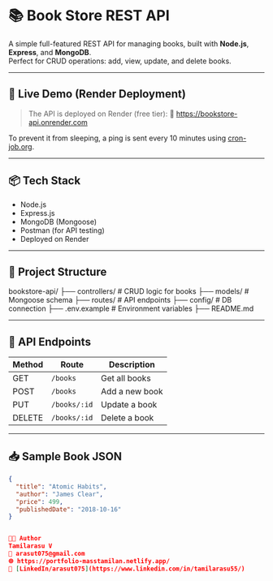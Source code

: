 # 📚 Book Store REST API

A simple full-featured REST API for managing books, built with **Node.js**, **Express**, and **MongoDB**.  
Perfect for CRUD operations: add, view, update, and delete books.

---

## 🚀 Live Demo (Render Deployment)
> The API is deployed on Render (free tier):
🔗 https://bookstore-api.onrender.com

To prevent it from sleeping, a ping is sent every 10 minutes using [cron-job.org](https://cron-job.org).

---

## 📦 Tech Stack

- Node.js
- Express.js
- MongoDB (Mongoose)
- Postman (for API testing)
- Deployed on Render

---

## 📁 Project Structure

bookstore-api/
├── controllers/ # CRUD logic for books
├── models/ # Mongoose schema
├── routes/ # API endpoints
├── config/ # DB connection
├── .env.example # Environment variables
├── README.md


---

## 🧪 API Endpoints

| Method | Route            | Description          |
|--------|------------------|----------------------|
| GET    | `/books`         | Get all books        |
| POST   | `/books`         | Add a new book       |
| PUT    | `/books/:id`     | Update a book        |
| DELETE | `/books/:id`     | Delete a book        |

---

## 📥 Sample Book JSON

```json
{
  "title": "Atomic Habits",
  "author": "James Clear",
  "price": 499,
  "publishedDate": "2018-10-16"
}


🧑‍💻 Author
Tamilarasu V
📧 arasut075@gmail.com
🌐 https://portfolio-masstamilan.netlify.app/
🔗 [LinkedIn/arasut075](https://www.linkedin.com/in/tamilarasu55/)
